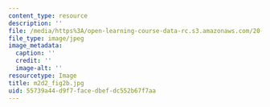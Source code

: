 ```yaml
---
content_type: resource
description: ''
file: /media/https%3A/open-learning-course-data-rc.s3.amazonaws.com/20-109-laboratory-fundamentals-in-biological-engineering-spring-2010/55739a44d9f7facedbefdc552b67f7aa_m2d2_fig2b.jpg
file_type: image/jpeg
image_metadata:
  caption: ''
  credit: ''
  image-alt: ''
resourcetype: Image
title: m2d2_fig2b.jpg
uid: 55739a44-d9f7-face-dbef-dc552b67f7aa
---
```

